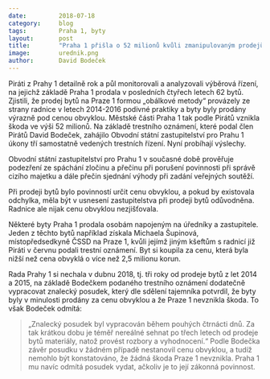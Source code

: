 ```yaml
---
date:         2018-07-18
category:     blog
tags:         Praha 1, byty
layout:       post
title:        "Praha 1 přišla o 52 milionů kvůli zmanipulovaným prodejům bytů, policie už případ na podnět Pirátů prověřuje" 
image:        urednik.png
author:       David Bodeček
---
```


Piráti z Prahy 1 detailně rok a půl monitorovali a analyzovali výběrová řízení, na jejichž základě Praha 1 prodala v posledních čtyřech letech 62 bytů. Zjistili, že prodej bytů na Praze 1 formou „obálkové metody“ provázely ze strany radnice v letech 2014-2016 podivné praktiky a byty byly prodány výrazně pod cenou obvyklou. Městské části Praha 1 tak podle Pirátů vznikla škoda ve výši 52 milionů. Na základě trestního oznámení, které podal člen Pirátů David Bodeček, zahájilo Obvodní státní zastupitelství pro Prahu 1 úkony tří samostatně vedených trestních řízení. Nyní probíhají výslechy.

Obvodní státní zastupitelství pro Prahu 1 v současné době prověřuje podezření ze spáchání zločinu a přečinu při porušení povinnosti při správě cizího majetku a dále přečin sjednání výhody při zadání veřejných soutěží.

Při prodeji bytů bylo povinností určit cenu obvyklou, a pokud by existovala odchylka, měla být v usnesení zastupitelstva při prodeji bytů odůvodněna. Radnice ale nijak cenu obvyklou nezjišťovala.

Některé byty Praha 1 prodala osobám napojeným na úředníky a zastupitele. Jeden z těchto bytů například získala Michaela Šupinová, místopředsedkyně ČSSD na Praze 1, kvůli jejímž jiným kšeftům s radnicí již Piráti v červnu podali trestní oznámení. Byt si koupila za cenu, která byla nižší než cena obvyklá o více než 2,5 milionu korun.

Rada Prahy 1 si nechala v dubnu 2018, tj. tři roky od prodeje bytů z let 2014 a 2015, na základě Bodečkem podaného trestního oznámení dodatečně vypracovat znalecký posudek, který dle sdělení tajemníka potvrdil, že byty byly v minulosti prodány za cenu obvyklou a že Praze 1 nevznikla škoda. To však Bodeček odmítá: 
> „Znalecký posudek byl vypracován během pouhých čtrnácti dnů. Za tak krátkou dobu je téměř nereálné sehnat po třech letech od prodeje bytů materiály, natož provést rozbory a vyhodnocení.“ Podle Bodečka závěr posudku v žádném případě nestanovil cenu obvyklou, a tudíž nemohlo být konstatováno, že žádná škoda Praze 1 nevznikla. Praha 1 mu navíc odmítá posudek vydat, ačkoliv je to její zákonná povinnost.

